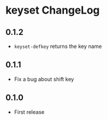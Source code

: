 # keyset ChangeLog

## 0.1.2

- `keyset-defkey` returns the key name

## 0.1.1

- Fix a bug about shift key

## 0.1.0

- First release
